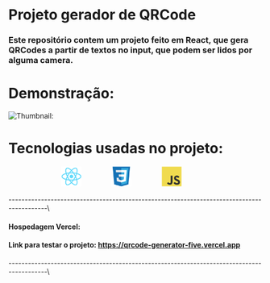 # Projeto gerador de QRCode

### Este repositório contem um projeto feito em React, que gera QRCodes a partir de textos no input, que podem ser lidos por alguma camera.

# Demonstração:
![Thumbnail:](https://github.com/PedrohvFernandes/qrcode-generator/blob/main/Arquivos%20externos/Teste%20da%20aplica%C3%A7%C3%A3o/Testando%20QRCODE.gif?raw=true)

# Tecnologias usadas no projeto:
<p align="center">
  <img height="40" src="https://raw.githubusercontent.com/devicons/devicon/master/icons/react/react-original.svg">
  &nbsp;&nbsp;&nbsp;&nbsp;&nbsp;&nbsp;&nbsp;&nbsp;&nbsp;&nbsp;&nbsp;&nbsp;&nbsp;
  <img height="40" src="https://raw.githubusercontent.com/devicons/devicon/master/icons/css3/css3-original.svg">
  &nbsp;&nbsp;&nbsp;&nbsp;&nbsp;&nbsp;&nbsp;&nbsp;&nbsp;&nbsp;&nbsp;&nbsp;&nbsp;
  <img height="40" src="https://raw.githubusercontent.com/devicons/devicon/master/icons/javascript/javascript-original.svg">
  &nbsp;&nbsp;&nbsp;&nbsp;&nbsp;&nbsp;&nbsp;&nbsp;&nbsp;&nbsp;&nbsp;&nbsp;&nbsp;
</p>

------------------------------------------------------------------------------------------\
#### Hospedagem Vercel:
#### Link para testar o projeto: https://qrcode-generator-five.vercel.app
                                                                     
------------------------------------------------------------------------------------------\
